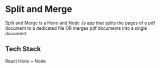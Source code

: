 # Split and Merge
Split and Merge is a Hono and Node Js app that splits the pages of a pdf document to a dedicated file OR merges pdf documents into a single document.

## Tech Stack
React
Hono + Node
